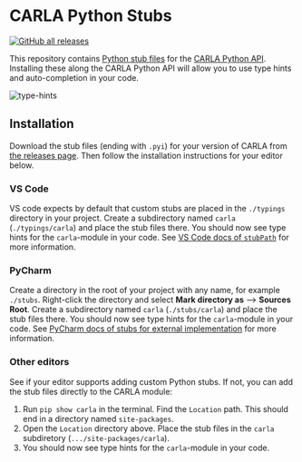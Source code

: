 # CARLA Python Stubs

[![GitHub all releases](https://img.shields.io/github/downloads/mathiaswold/carla-python-stubs/total)](https://github.com/mathiaswold/carla-python-stubs/releases)

This repository contains [Python stub files](https://peps.python.org/pep-0484/#stub-files) for the [CARLA Python API](https://carla.readthedocs.io/en/latest/python_api/). Installing these along the CARLA Python API will allow you to use type hints and auto-completion in your code.

![type-hints](https://user-images.githubusercontent.com/45951843/189996748-ef9e27f7-c3df-4249-bb22-659edffd54ea.png)

## Installation
Download the stub files (ending with `.pyi`) for your version of CARLA from [the releases page](https://github.com/mathiaswold/carla-python-stubs/releases). Then follow the installation instructions for your editor below.

### VS Code
VS code expects by default that custom stubs are placed in the `./typings` directory in your project. Create a subdirectory named `carla` (`./typings/carla`) and place the stub files there. You should now see type hints for the `carla`-module in your code. See [VS Code docs of `stubPath`](https://code.visualstudio.com/docs/python/settings-reference#_python-language-server-settings) for more information.


### PyCharm
Create a directory in the root of your project with any name, for example `./stubs`. Right-click the directory and select **Mark directory as** --> **Sources Root**. Create a subdirectory named `carla` (`./stubs/carla`) and place the stub files there. You should now see type hints for the `carla`-module in your code. See [PyCharm docs of stubs for external implementation](https://www.jetbrains.com/help/pycharm/stubs.html#create-stub-external) for more information.

### Other editors
See if your editor supports adding custom Python stubs. If not, you can add the stub files directly to the CARLA module:
1. Run `pip show carla` in the terminal. Find the `Location` path. This should end in a directory named `site-packages`.
2. Open the `Location` directory above. Place the stub files in the `carla` subdiretory (`.../site-packages/carla`).
3. You should now see type hints for the `carla`-module in your code.
